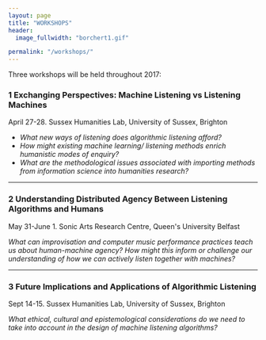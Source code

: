 ```yaml
---
layout: page
title: "WORKSHOPS"
header:
  image_fullwidth: "borchert1.gif"

permalink: "/workshops/"
---
```


Three workshops will be held throughout 2017:

### 1 Exchanging Perspectives: Machine Listening vs Listening Machines
April 27-28. Sussex Humanities Lab, University of Sussex, Brighton

* *What new ways of listening does algorithmic listening afford?*
* *How might existing machine learning/ listening methods enrich humanistic modes of enquiry?*
* *What are the methodological issues associated with importing methods from information science into humanities research?*



---

### 2 Understanding Distributed Agency Between Listening Algorithms and Humans
May 31-June 1. Sonic Arts Research Centre, Queen's University Belfast

*What can improvisation and computer music performance practices teach us about human-machine agency? How might this inform or challenge our understanding of how we can actively listen together with machines?*



---


### 3 Future Implications and Applications of Algorithmic Listening
Sept 14-15. Sussex Humanities Lab, University of Sussex, Brighton

*What ethical, cultural and epistemological considerations do we need to take into account in the design of machine listening algorithms?*
